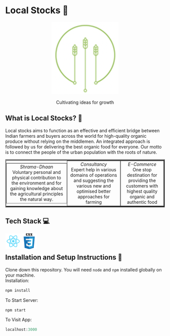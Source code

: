 # Local Stocks :seedling:
<div align="center">
<img src="./public/assets/logo.png"/>
<p>Cultivating ideas for growth</p>
</div>

## What is Local Stocks? :thinking:
Local stocks aims to function as an effective and efficient bridge between Indian farmers and buyers across the world for high-quality organic produce without relying on the middlemen. An integrated approach is followed by us for delivering the best organic food for everyone. Our motto is to connect the people of the urban population with the roots of nature.

<table border="3">
  <tr style="display:flex;align-items:center">
    <td align="center">
      <i>Shrama-Dhaan</i><br>
          Voluntary personal and physical contribution to the environment and for gaining knowledge about the agricultural principles the natural way. 
    </td>
    <td align="center">
      <i>Consultancy</i><br>
          Expert help in various domains of operations and suggesting the various new and optimised better approaches for farming 
    </td>
    <td align="center">
      <i>E-Commerce</i><br>
          One stop destination for providing the customers with highest quality organic and authentic food
    </td>
  </tr>
  </table>
  
  ## Tech Stack 💻
  
  <div align="center">
  
  <img align="left" alt="React" width="50px" height="50px" src="https://raw.githubusercontent.com/github/explore/80688e429a7d4ef2fca1e82350fe8e3517d3494d/topics/react/react.png" />
  <img align="left" alt="CSS3" width="50px" height="50px" src="https://raw.githubusercontent.com/github/explore/80688e429a7d4ef2fca1e82350fe8e3517d3494d/topics/css/css.png" />
  </div>
  
  <br /><br />

## Installation and Setup Instructions :running:

Clone down this repository. You will need `node` and `npm` installed globally on your machine.  
Installation:
```javascript 
npm install
``` 

To Start Server:
```javascript 
npm start
``` 

To Visit App:
```javascript 
localhost:3000
``` 

